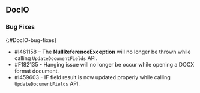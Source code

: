 ## DocIO

### Bug Fixes
{:#DocIO-bug-fixes}

* \#I461158 – The **NullReferenceException** will no longer be thrown while calling `UpdateDocumentFields` API.
* \#F182135 - Hanging issue will no longer be occur while opening a DOCX format document.
* \#I459603 - IF field result is now updated properly while calling `UpdateDocumentFields` API.
